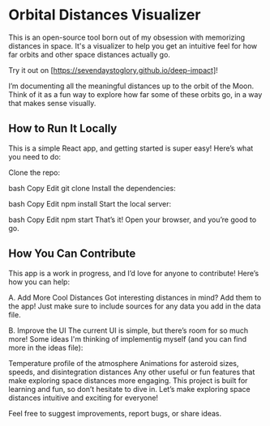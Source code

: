 # Orbital Distances Visualizer

This is an open-source tool born out of my obsession with memorizing distances in space. It's a visualizer to help you get an intuitive feel for how far orbits and other space distances actually go.

Try it out on [https://sevendaystoglory.github.io/deep-impact]!

I’m documenting all the meaningful distances up to the orbit of the Moon. Think of it as a fun way to explore how far some of these orbits go, in a way that makes sense visually.

## How to Run It Locally
This is a simple React app, and getting started is super easy! Here’s what you need to do:

Clone the repo:

bash
Copy
Edit
git clone <repo-link>
Install the dependencies:

bash
Copy
Edit
npm install
Start the local server:

bash
Copy
Edit
npm start
That’s it! Open your browser, and you’re good to go.

## How You Can Contribute
This app is a work in progress, and I’d love for anyone to contribute! Here’s how you can help:

A. Add More Cool Distances
Got interesting distances in mind? Add them to the app!
Just make sure to include sources for any data you add in the data file.

B. Improve the UI
The current UI is simple, but there’s room for so much more! Some ideas I'm thinking of implementig myself (and you can find more in the ideas file):

Temperature profile of the atmosphere
Animations for asteroid sizes, speeds, and disintegration distances
Any other useful or fun features that make exploring space distances more engaging.
This project is built for learning and fun, so don’t hesitate to dive in. Let’s make exploring space distances intuitive and exciting for everyone!

Feel free to suggest improvements, report bugs, or share ideas.
